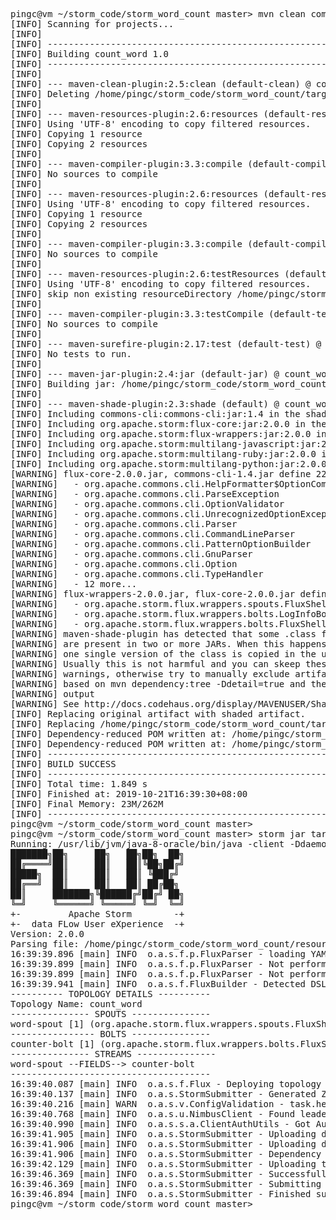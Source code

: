 <pre>
pingc@vm ~/storm_code/storm_word_count master> mvn clean compile package
[INFO] Scanning for projects...
[INFO]                                                                         
[INFO] ------------------------------------------------------------------------
[INFO] Building count_word 1.0
[INFO] ------------------------------------------------------------------------
[INFO] 
[INFO] --- maven-clean-plugin:2.5:clean (default-clean) @ count_word ---
[INFO] Deleting /home/pingc/storm_code/storm_word_count/target
[INFO] 
[INFO] --- maven-resources-plugin:2.6:resources (default-resources) @ count_word ---
[INFO] Using 'UTF-8' encoding to copy filtered resources.
[INFO] Copying 1 resource
[INFO] Copying 2 resources
[INFO] 
[INFO] --- maven-compiler-plugin:3.3:compile (default-compile) @ count_word ---
[INFO] No sources to compile
[INFO] 
[INFO] --- maven-resources-plugin:2.6:resources (default-resources) @ count_word ---
[INFO] Using 'UTF-8' encoding to copy filtered resources.
[INFO] Copying 1 resource
[INFO] Copying 2 resources
[INFO] 
[INFO] --- maven-compiler-plugin:3.3:compile (default-compile) @ count_word ---
[INFO] No sources to compile
[INFO] 
[INFO] --- maven-resources-plugin:2.6:testResources (default-testResources) @ count_word ---
[INFO] Using 'UTF-8' encoding to copy filtered resources.
[INFO] skip non existing resourceDirectory /home/pingc/storm_code/storm_word_count/src/test/resources
[INFO] 
[INFO] --- maven-compiler-plugin:3.3:testCompile (default-testCompile) @ count_word ---
[INFO] No sources to compile
[INFO] 
[INFO] --- maven-surefire-plugin:2.17:test (default-test) @ count_word ---
[INFO] No tests to run.
[INFO] 
[INFO] --- maven-jar-plugin:2.4:jar (default-jar) @ count_word ---
[INFO] Building jar: /home/pingc/storm_code/storm_word_count/target/count_word-1.0.jar
[INFO] 
[INFO] --- maven-shade-plugin:2.3:shade (default) @ count_word ---
[INFO] Including commons-cli:commons-cli:jar:1.4 in the shaded jar.
[INFO] Including org.apache.storm:flux-core:jar:2.0.0 in the shaded jar.
[INFO] Including org.apache.storm:flux-wrappers:jar:2.0.0 in the shaded jar.
[INFO] Including org.apache.storm:multilang-javascript:jar:2.0.0 in the shaded jar.
[INFO] Including org.apache.storm:multilang-ruby:jar:2.0.0 in the shaded jar.
[INFO] Including org.apache.storm:multilang-python:jar:2.0.0 in the shaded jar.
[WARNING] flux-core-2.0.0.jar, commons-cli-1.4.jar define 22 overlappping classes: 
[WARNING]   - org.apache.commons.cli.HelpFormatter$OptionComparator
[WARNING]   - org.apache.commons.cli.ParseException
[WARNING]   - org.apache.commons.cli.OptionValidator
[WARNING]   - org.apache.commons.cli.UnrecognizedOptionException
[WARNING]   - org.apache.commons.cli.Parser
[WARNING]   - org.apache.commons.cli.CommandLineParser
[WARNING]   - org.apache.commons.cli.PatternOptionBuilder
[WARNING]   - org.apache.commons.cli.GnuParser
[WARNING]   - org.apache.commons.cli.Option
[WARNING]   - org.apache.commons.cli.TypeHandler
[WARNING]   - 12 more...
[WARNING] flux-wrappers-2.0.0.jar, flux-core-2.0.0.jar define 3 overlappping classes: 
[WARNING]   - org.apache.storm.flux.wrappers.spouts.FluxShellSpout
[WARNING]   - org.apache.storm.flux.wrappers.bolts.LogInfoBolt
[WARNING]   - org.apache.storm.flux.wrappers.bolts.FluxShellBolt
[WARNING] maven-shade-plugin has detected that some .class files
[WARNING] are present in two or more JARs. When this happens, only
[WARNING] one single version of the class is copied in the uberjar.
[WARNING] Usually this is not harmful and you can skeep these
[WARNING] warnings, otherwise try to manually exclude artifacts
[WARNING] based on mvn dependency:tree -Ddetail=true and the above
[WARNING] output
[WARNING] See http://docs.codehaus.org/display/MAVENUSER/Shade+Plugin
[INFO] Replacing original artifact with shaded artifact.
[INFO] Replacing /home/pingc/storm_code/storm_word_count/target/count_word-1.0.jar with /home/pingc/storm_code/storm_word_count/target/count_word-1.0-shaded.jar
[INFO] Dependency-reduced POM written at: /home/pingc/storm_code/storm_word_count/dependency-reduced-pom.xml
[INFO] Dependency-reduced POM written at: /home/pingc/storm_code/storm_word_count/dependency-reduced-pom.xml
[INFO] ------------------------------------------------------------------------
[INFO] BUILD SUCCESS
[INFO] ------------------------------------------------------------------------
[INFO] Total time: 1.849 s
[INFO] Finished at: 2019-10-21T16:39:30+08:00
[INFO] Final Memory: 23M/262M
[INFO] ------------------------------------------------------------------------
pingc@vm ~/storm_code/storm_word_count master> 
pingc@vm ~/storm_code/storm_word_count master> storm jar target/count_word-1.0.jar org.apache.storm.flux.Flux resources/topology.yaml -c nimbus.seeds='["10.78.68.55","10.78.68.56","10.78.68.57"]'
Running: /usr/lib/jvm/java-8-oracle/bin/java -client -Ddaemon.name= -Dstorm.options=nimbus.seeds%3D%5B%2210.78.68.55%22%2C%2210.78.68.56%22%2C%2210.78.68.57%22%5D -Dstorm.home=/home/pingc/bin/apache-storm-2.0.0 -Dstorm.log.dir=/home/pingc/bin/apache-storm-2.0.0/logs -Djava.library.path=/usr/local/lib:/opt/local/lib:/usr/lib:/usr/lib64 -Dstorm.conf.file= -cp /home/pingc/bin/apache-storm-2.0.0/*:/home/pingc/bin/apache-storm-2.0.0/lib/*:/home/pingc/bin/apache-storm-2.0.0/extlib/*:target/count_word-1.0.jar:/home/pingc/bin/apache-storm-2.0.0/conf:/home/pingc/bin/apache-storm-2.0.0/bin: -Dstorm.jar=target/count_word-1.0.jar -Dstorm.dependency.jars= -Dstorm.dependency.artifacts={} org.apache.storm.flux.Flux resources/topology.yaml
███████╗██╗     ██╗   ██╗██╗  ██╗
██╔════╝██║     ██║   ██║╚██╗██╔╝
█████╗  ██║     ██║   ██║ ╚███╔╝
██╔══╝  ██║     ██║   ██║ ██╔██╗
██║     ███████╗╚██████╔╝██╔╝ ██╗
╚═╝     ╚══════╝ ╚═════╝ ╚═╝  ╚═╝
+-         Apache Storm        -+
+-  data FLow User eXperience  -+
Version: 2.0.0
Parsing file: /home/pingc/storm_code/storm_word_count/resources/topology.yaml
16:39:39.896 [main] INFO  o.a.s.f.p.FluxParser - loading YAML from input stream...
16:39:39.899 [main] INFO  o.a.s.f.p.FluxParser - Not performing property substitution.
16:39:39.899 [main] INFO  o.a.s.f.p.FluxParser - Not performing environment variable substitution.
16:39:39.941 [main] INFO  o.a.s.f.FluxBuilder - Detected DSL topology...
---------- TOPOLOGY DETAILS ----------
Topology Name: count_word
--------------- SPOUTS ---------------
word-spout [1] (org.apache.storm.flux.wrappers.spouts.FluxShellSpout)
---------------- BOLTS ---------------
counter-bolt [1] (org.apache.storm.flux.wrappers.bolts.FluxShellBolt)
--------------- STREAMS ---------------
word-spout --FIELDS--> counter-bolt
--------------------------------------
16:39:40.087 [main] INFO  o.a.s.f.Flux - Deploying topology in an ACTIVE state...
16:39:40.137 [main] INFO  o.a.s.StormSubmitter - Generated ZooKeeper secret payload for MD5-digest: -8500800144375826130:-7773327993541585449
16:39:40.216 [main] WARN  o.a.s.v.ConfigValidation - task.heartbeat.frequency.secs is a deprecated config please see class org.apache.storm.Config.TASK_HEARTBEAT_FREQUENCY_SECS for more information.
16:39:40.768 [main] INFO  o.a.s.u.NimbusClient - Found leader nimbus : 10.78.68.56:6627
16:39:40.990 [main] INFO  o.a.s.s.a.ClientAuthUtils - Got AutoCreds []
16:39:41.905 [main] INFO  o.a.s.StormSubmitter - Uploading dependencies - jars...
16:39:41.906 [main] INFO  o.a.s.StormSubmitter - Uploading dependencies - artifacts...
16:39:41.906 [main] INFO  o.a.s.StormSubmitter - Dependency Blob keys - jars : [] / artifacts : []
16:39:42.129 [main] INFO  o.a.s.StormSubmitter - Uploading topology jar target/count_word-1.0.jar to assigned location: /home/nimbus-admin/data/storm/nimbus/inbox/stormjar-025e6626-a675-4063-9e82-e756a8a596ff.jar
16:39:46.369 [main] INFO  o.a.s.StormSubmitter - Successfully uploaded topology jar to assigned location: /home/nimbus-admin/data/storm/nimbus/inbox/stormjar-025e6626-a675-4063-9e82-e756a8a596ff.jar
16:39:46.369 [main] INFO  o.a.s.StormSubmitter - Submitting topology count_word in distributed mode with conf {"nimbus.seeds":["10.78.68.55","10.78.68.56","10.78.68.57"],"storm.zookeeper.topology.auth.scheme":"digest","storm.zookeeper.topology.auth.payload":"-8500800144375826130:-7773327993541585449","topology.workers":2,"topology.component.resources.onheap.memory.mb":128}
16:39:46.894 [main] INFO  o.a.s.StormSubmitter - Finished submitting topology: count_word
pingc@vm ~/storm_code/storm_word_count master> 
</pre>